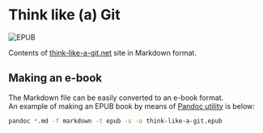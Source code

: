 # Think like (a) Git
![EPUB](https://github.com/igorbotian/think-like-a-git/workflows/EPUB/badge.svg)

Contents of [think-like-a-git.net](http://www.think-like-a-git.net) site in Markdown format.

## Making an e-book

The Markdown file can be easily converted to an e-book format.  
An example of making an EPUB book by means of [Pandoc utility](https://pandoc.org/) is below:

```bash
pandoc *.md -f markdown -t epub -s -o think-like-a-git.epub
```